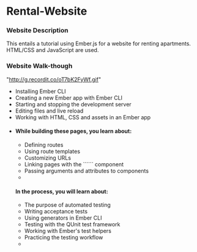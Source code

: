 # Rental-Website

### Website Description
This entails a tutorial using Ember.js for a website for renting apartments. HTML/CSS and JavaScript are used.

### Website Walk-though
"http://g.recordit.co/oT7bK2FyWf.gif"
<ul>
  <li>
Installing Ember CLI <li>
Creating a new Ember app with Ember CLI <li>
Starting and stopping the development server <li>
Editing files and live reload <li>
Working with HTML, CSS and assets in an Ember app <li>

#### While building these pages, you learn about:

<ul>
  <li>
Defining routes<li>
Using route templates<li>
Customizing URLs<li>
Linking pages with the ```<LinkTo>``` component<li>
Passing arguments and attributes to components<li>
  </ul>
  
#### In the process, you will learn about:

<ul>
  <li>
The purpose of automated testing <li>
Writing acceptance tests <li>
Using generators in Ember CLI <li>
Testing with the QUnit test framework <li>
Working with Ember's test helpers <li>
Practicing the testing workflow <li>
  </ul>
